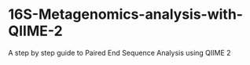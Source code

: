 # 16S-Metagenomics-analysis-with-QIIME-2
A step by step guide to Paired End Sequence Analysis using QIIME 2
